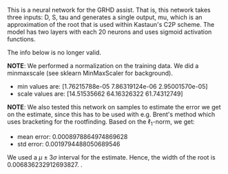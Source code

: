 This is a neural network for the GRHD assist. That is, this network takes three inputs: D, S, tau and generates a single output, mu, which is an approximation of the root that is used within Kastaun's C2P scheme. The model has two layers with each 20 neurons and uses sigmoid activation functions.


The info below is no longer valid.


**NOTE**: We performed a normalization on the training data. We did a minmaxscale (see sklearn MinMaxScaler for background). 
- min values are: [1.76215788e-05 7.86319124e-06 2.95001570e-05]
- scale values are: [14.51535662 64.16326322 61.74312749]

**NOTE**: We also tested this network on samples to estimate the error we get on the estimate, since this has to be used with e.g. Brent's method which uses bracketing for the rootfinding. Based on the $\ell_1$-norm, we get:
- mean error: 0.0008978864974869628
- std error: 0.0019794488050689546

We used a $\mu \pm 3\sigma$ interval for the estimate. Hence, the width of the root is 0.006836232912693827.
.

